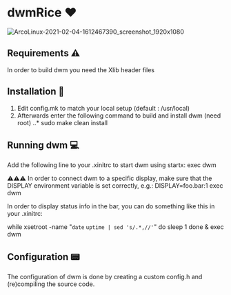 # dwmRice ❤️
![ArcoLinux-2021-02-04-1612467390_screenshot_1920x1080](https://user-images.githubusercontent.com/57067060/106947174-58bcfd00-672a-11eb-8e91-9ea27781f2a8.jpg)

## Requirements ⚠️
  In order to build dwm you need the Xlib header files
## Installation 💾
  1. Edit config.mk to match your local setup (default : /usr/local)
  2. Afterwards enter the following command to build and install dwm (need root)
    ..* sudo make clean install

## Running dwm 💻
Add the following line to your .xinitrc to start dwm using startx:
exec dwm
 
⚠️⚠️⚠️ In order to connect dwm to a specific display, make sure that the DISPLAY environment variable is set correctly, e.g.:
  DISPLAY=foo.bar:1 exec dwm



In order to display status info in the bar, you can do something
like this in your .xinitrc:


while xsetroot -name "`date` `uptime | sed 's/.*,//'`"
    do
        sleep 1
    done &
    exec dwm


## Configuration 📟

The configuration of dwm is done by creating a custom config.h
and (re)compiling the source code.

